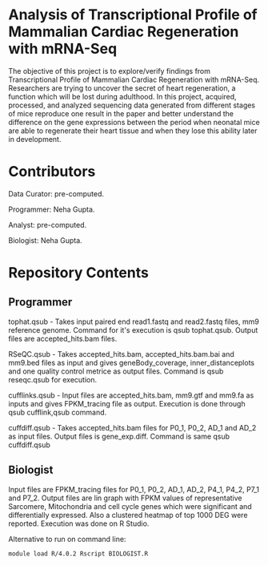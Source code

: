 # Analysis of Transcriptional Profile of Mammalian Cardiac Regeneration with mRNA-Seq
The objective of this project is to explore/verify findings from Transcriptional Profile of Mammalian Cardiac Regeneration with mRNA-Seq. Researchers are trying to uncover the secret of heart regeneration, a function which will be lost during adulthood. In this project, acquired, processed, and analyzed sequencing data generated from different stages of mice reproduce one result in the paper and better understand the difference on the gene expressions between the period when neonatal mice are able to regenerate their heart tissue and when they lose this ability later in development.

# Contributors
Data Curator: pre-computed.

Programmer: Neha Gupta.

Analyst: pre-computed.

Biologist: Neha Gupta.

# Repository Contents

## Programmer

tophat.qsub - Takes input paired end read1.fastq and read2.fastq files, mm9 reference genome. Command for it's execution is qsub tophat.qsub. Output files are accepted_hits.bam files. 

RSeQC.qsub - Takes accepted_hits.bam, accepted_hits.bam.bai and mm9.bed files as input and gives geneBody_coverage, inner_distanceplots and one quality control metrice as output files. Command is qsub reseqc.qsub for execution. 

cufflinks.qsub - Input files are accepted_hits.bam, mm9.gtf and mm9.fa as inputs and gives FPKM_tracing file as output. Execution is done through qsub cufflink,qsub command.

cuffdiff.qsub - Takes accepted_hits.bam files for P0_1, P0_2, AD_1 and AD_2 as input files. Output files is gene_exp.diff. Command is same qsub cuffdiff.qsub

## Biologist

Input files are FPKM_tracing files for P0_1, P0_2, AD_1, AD_2, P4_1, P4_2, P7_1 and P7_2. Output files are lin graph with FPKM values of representative Sarcomere, Mitochondria and cell cycle genes which were significant and differentially expressed. Also a clustered heatmap of top 1000 DEG were reported. Execution was done on R Studio. 

Alternative to run on command line:

`module load R/4.0.2
Rscript BIOLOGIST.R`


